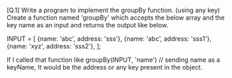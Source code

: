[Q.1] Write a program to implement the groupBy function. (using any key) Create a function named 'groupBy' which accepts the below array and the key name as an input and returns the output like below.

  INPUT = [
    {name: 'abc', address: 'sss'},
    {name: 'abc', address: 'sss1'},
    {name: 'xyz', address: 'sss2'},
  ];

If I called that function like groupBy(INPUT,  'name') // sending name as a keyName, It would be the address or any key present in the object.
